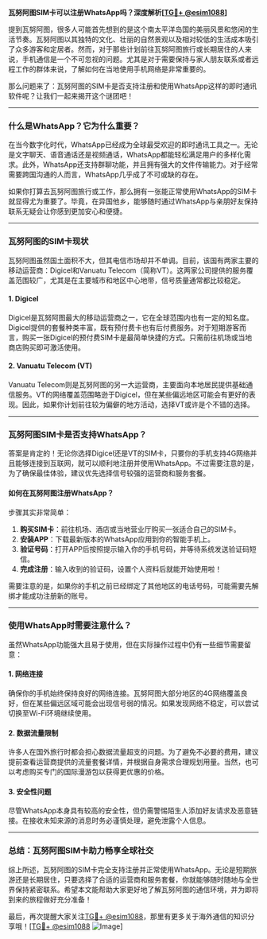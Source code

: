 **瓦努阿图SIM卡可以注册WhatsApp吗？深度解析[[TG💪+ @esim1088](https://t.me/s/esim1088)]**

提到瓦努阿图，很多人可能首先想到的是这个南太平洋岛国的美丽风景和悠闲的生活节奏。瓦努阿图以其独特的文化、壮丽的自然景观以及相对较低的生活成本吸引了众多游客和定居者。然而，对于那些计划前往瓦努阿图旅行或长期居住的人来说，手机通信是一个不可忽视的问题。尤其是对于需要保持与家人朋友联系或者远程工作的群体来说，了解如何在当地使用手机网络是非常重要的。

那么问题来了：瓦努阿图的SIM卡是否支持注册和使用WhatsApp这样的即时通讯软件呢？让我们一起来揭开这个谜团吧！

---

### **什么是WhatsApp？它为什么重要？**

在当今数字化时代，WhatsApp已经成为全球最受欢迎的即时通讯工具之一。无论是文字聊天、语音通话还是视频通话，WhatsApp都能轻松满足用户的多样化需求。此外，WhatsApp还支持群聊功能，并且拥有强大的文件传输能力。对于经常需要跨国沟通的人而言，WhatsApp几乎成了不可或缺的存在。

如果你打算去瓦努阿图旅行或工作，那么拥有一张能正常使用WhatsApp的SIM卡就显得尤为重要了。毕竟，在异国他乡，能够随时通过WhatsApp与亲朋好友保持联系无疑会让你感到更加安心和便捷。

---

### **瓦努阿图的SIM卡现状**

瓦努阿图虽然国土面积不大，但其电信市场却并不单调。目前，该国有两家主要的移动运营商：Digicel和Vanuatu Telecom（简称VT）。这两家公司提供的服务覆盖范围较广，尤其是在主要城市和地区中心地带，信号质量通常都比较稳定。

#### **1. Digicel**
Digicel是瓦努阿图最大的移动运营商之一，它在全球范围内也有一定的知名度。Digicel提供的套餐种类丰富，既有预付费卡也有后付费服务。对于短期游客而言，购买一张Digicel的预付费SIM卡是最简单快捷的方式。只需前往机场或当地商店购买即可激活使用。

#### **2. Vanuatu Telecom (VT)**
Vanuatu Telecom则是瓦努阿图的另一大运营商，主要面向本地居民提供基础通信服务。VT的网络覆盖范围略逊于Digicel，但在某些偏远地区可能会有更好的表现。因此，如果你计划前往较为偏僻的地方活动，选择VT或许是个不错的选择。

---

### **瓦努阿图SIM卡是否支持WhatsApp？**

答案是肯定的！无论你选择Digicel还是VT的SIM卡，只要你的手机支持4G网络并且能够连接到互联网，就可以顺利地注册并使用WhatsApp。不过需要注意的是，为了确保最佳体验，建议优先选择信号较强的运营商和服务套餐。

#### **如何在瓦努阿图注册WhatsApp？**
步骤其实非常简单：
1. **购买SIM卡**：前往机场、酒店或当地营业厅购买一张适合自己的SIM卡。
2. **安装APP**：下载最新版本的WhatsApp应用到你的智能手机上。
3. **验证号码**：打开APP后按照提示输入你的手机号码，并等待系统发送验证码短信。
4. **完成注册**：输入收到的验证码，设置个人资料后就能开始使用啦！

需要注意的是，如果你的手机之前已经绑定了其他地区的电话号码，可能需要先解绑才能成功注册新的账号。

---

### **使用WhatsApp时需要注意什么？**

虽然WhatsApp功能强大且易于使用，但在实际操作过程中仍有一些细节需要留意：

#### **1. 网络连接**
确保你的手机始终保持良好的网络连接。瓦努阿图大部分地区的4G网络覆盖良好，但在某些偏远区域可能会出现信号弱的情况。如果发现网络不稳定，可以尝试切换至Wi-Fi环境继续使用。

#### **2. 数据流量限制**
许多人在国外旅行时都会担心数据流量超支的问题。为了避免不必要的费用，建议提前查看运营商提供的流量套餐详情，并根据自身需求合理规划用量。当然，也可以考虑购买专门的国际漫游包以获得更优惠的价格。

#### **3. 安全性问题**
尽管WhatsApp本身具有较高的安全性，但仍需警惕陌生人添加好友请求及恶意链接。在接收未知来源的消息时务必谨慎处理，避免泄露个人信息。

---

### **总结：瓦努阿图SIM卡助力畅享全球社交**

综上所述，瓦努阿图的SIM卡完全支持注册并正常使用WhatsApp。无论是短期旅游还是长期居住，只要选择了合适的运营商和服务套餐，你就能够随时随地与全世界保持紧密联系。希望本文能帮助大家更好地了解瓦努阿图的通信环境，并为即将到来的旅程做好充分准备！

最后，再次提醒大家关注[TG💪+ @esim1088](https://t.me/s/esim1088)，那里有更多关于海外通信的知识分享哦！[[TG💪+ @esim1088](https://t.me/s/esim1088) ![Image](https://i.postimg.cc/4NQfJmqS/Snipaste-2025-05-13-00-14-12.png)]